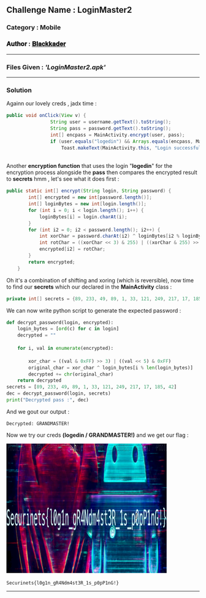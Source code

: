 ## **Challenge Name :** LoginMaster2
### **Category :** Mobile

### **𝐀𝐮𝐭𝐡𝐨𝐫 : [𝐁𝐥𝐚𝐜𝐤𝐤𝐚𝐝𝐞𝐫](https://github.com/Blackkader/)**
---

### **Files Given :** _'LoginMaster2.apk'_

---

### Solution

Againn our lovely creds , jadx time : 

```java
public void onClick(View v) {
                String user = username.getText().toString();
                String pass = password.getText().toString();
                int[] encpass = MainActivity.encrypt(user, pass);
                if (user.equals("logedin") && Arrays.equals(encpass, MainActivity.this.secrets)) {
                    Toast.makeText(MainActivity.this, "Login successful!", 0).show();
                    
```
Another **encryption function** that uses the login "**logedin**" for the encryption process alongside the **pass** then compares the encrypted result to **secrets** hmm  , let's see what it does first :
```java
public static int[] encrypt(String login, String password) {
        int[] encrypted = new int[password.length()];
        int[] loginBytes = new int[login.length()];
        for (int i = 0; i < login.length(); i++) {
            loginBytes[i] = login.charAt(i);
        }
        for (int i2 = 0; i2 < password.length(); i2++) {
            int xorChar = password.charAt(i2) ^ loginBytes[i2 % loginBytes.length];
            int rotChar = ((xorChar << 3) & 255) | ((xorChar & 255) >> 5);
            encrypted[i2] = rotChar;
        }
        return encrypted;
    }
```
Oh it's a combination of shifting and xoring (which is reversible), now time to find our **secrets** which our declared in the **MainActivity** class :
```java
private int[] secrets = {89, 233, 49, 89, 1, 33, 121, 249, 217, 17, 185, 42};
```
We can now write python script to generate the expected password : 

```python
def decrypt_password(login, encrypted):
    login_bytes = [ord(c) for c in login]
    decrypted = ""

    for i, val in enumerate(encrypted):
        
        xor_char = ((val & 0xFF) >> 3) | ((val << 5) & 0xFF)
        original_char = xor_char ^ login_bytes[i % len(login_bytes)]
        decrypted += chr(original_char)
    return decrypted
secrets = [89, 233, 49, 89, 1, 33, 121, 249, 217, 17, 185, 42]
dec = decrypt_password(login, secrets)
print("Decrypted pass :", dec)

```
And we gout our output :
```
Decrypted: GRANDMASTER!
```
Now we try our creds **(logedin / GRANDMASTER!)** and we get our flag :

![alt text](Ressources/10.png)


```
Securinets{l0g1n_gR4Ndm4st3R_1s_p0pP1nG!}
```
---